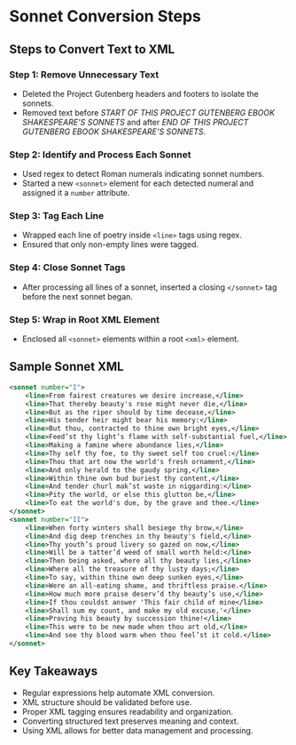 #  Sonnet Conversion Steps

## Steps to Convert Text to XML

### Step 1: Remove Unnecessary Text
- Deleted the Project Gutenberg headers and footers to isolate the sonnets.
- Removed text before *START OF THIS PROJECT GUTENBERG EBOOK SHAKESPEARE'S SONNETS* and after *END OF THIS PROJECT GUTENBERG EBOOK SHAKESPEARE'S SONNETS*.

### Step 2: Identify and Process Each Sonnet
- Used regex to detect Roman numerals indicating sonnet numbers.
- Started a new `<sonnet>` element for each detected numeral and assigned it a `number` attribute.

### Step 3: Tag Each Line
- Wrapped each line of poetry inside `<line>` tags using regex.
- Ensured that only non-empty lines were tagged.

### Step 4: Close Sonnet Tags
- After processing all lines of a sonnet, inserted a closing `</sonnet>` tag before the next sonnet began.

### Step 5: Wrap in Root XML Element
- Enclosed all `<sonnet>` elements within a root `<xml>` element.

## Sample Sonnet XML
```xml
<sonnet number="I">
    <line>From fairest creatures we desire increase,</line>
    <line>That thereby beauty's rose might never die,</line>
    <line>But as the riper should by time decease,</line>
    <line>His tender heir might bear his memory:</line>
    <line>But thou, contracted to thine own bright eyes,</line>
    <line>Feed’st thy light’s flame with self-substantial fuel,</line>
    <line>Making a famine where abundance lies,</line>
    <line>Thy self thy foe, to thy sweet self too cruel:</line>
    <line>Thou that art now the world's fresh ornament,</line>
    <line>And only herald to the gaudy spring,</line>
    <line>Within thine own bud buriest thy content,</line>
    <line>And tender churl mak’st waste in niggarding:</line>
    <line>Pity the world, or else this glutton be,</line>
    <line>To eat the world's due, by the grave and thee.</line>
</sonnet>
<sonnet number="II">
    <line>When forty winters shall besiege thy brow,</line>
    <line>And dig deep trenches in thy beauty's field,</line>
    <line>Thy youth’s proud livery so gazed on now,</line>
    <line>Will be a tatter’d weed of small worth held:</line>
    <line>Then being asked, where all thy beauty lies,</line>
    <line>Where all the treasure of thy lusty days;</line>
    <line>To say, within thine own deep sunken eyes,</line>
    <line>Were an all-eating shame, and thriftless praise.</line>
    <line>How much more praise deserv’d thy beauty’s use,</line>
    <line>If thou couldst answer 'This fair child of mine</line>
    <line>Shall sum my count, and make my old excuse,'</line>
    <line>Proving his beauty by succession thine!</line>
    <line>This were to be new made when thou art old,</line>
    <line>And see thy blood warm when thou feel’st it cold.</line>
</sonnet>
```

## Key Takeaways
- Regular expressions help automate XML conversion.
- XML structure should be validated before use.
- Proper XML tagging ensures readability and organization.
- Converting structured text preserves meaning and context.
- Using XML allows for better data management and processing.

